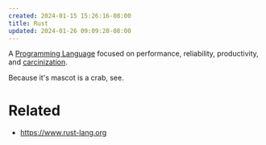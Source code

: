 ```yaml
---
created: 2024-01-15 15:26:16-08:00
title: Rust
updated: 2024-01-26 09:09:20-08:00
---
```


A [Programming Language](Programming%20Language.md) focused on performance, reliability, productivity, and [carcinization](carcinization.md).

Because it's mascot is a crab, see.

# Related

* https://www.rust-lang.org